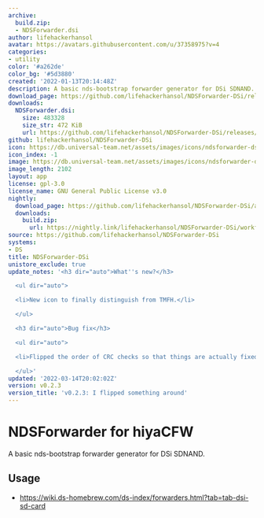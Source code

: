 ```yaml
---
archive:
  build.zip:
  - NDSForwarder.dsi
author: lifehackerhansol
avatar: https://avatars.githubusercontent.com/u/37358975?v=4
categories:
- utility
color: '#a262de'
color_bg: '#5d3880'
created: '2022-01-13T20:14:48Z'
description: A basic nds-bootstrap forwarder generator for DSi SDNAND.
download_page: https://github.com/lifehackerhansol/NDSForwarder-DSi/releases
downloads:
  NDSForwarder.dsi:
    size: 483328
    size_str: 472 KiB
    url: https://github.com/lifehackerhansol/NDSForwarder-DSi/releases/download/v0.2.3/NDSForwarder.dsi
github: lifehackerhansol/NDSForwarder-DSi
icon: https://db.universal-team.net/assets/images/icons/ndsforwarder-dsi.png
icon_index: -1
image: https://db.universal-team.net/assets/images/icons/ndsforwarder-dsi.png
image_length: 2102
layout: app
license: gpl-3.0
license_name: GNU General Public License v3.0
nightly:
  download_page: https://github.com/lifehackerhansol/NDSForwarder-DSi/actions
  downloads:
    build.zip:
      url: https://nightly.link/lifehackerhansol/NDSForwarder-DSi/workflows/nightly/master/build.zip
source: https://github.com/lifehackerhansol/NDSForwarder-DSi
systems:
- DS
title: NDSForwarder-DSi
unistore_exclude: true
update_notes: '<h3 dir="auto">What''s new?</h3>

  <ul dir="auto">

  <li>New icon to finally distinguish from TMFH.</li>

  </ul>

  <h3 dir="auto">Bug fix</h3>

  <ul dir="auto">

  <li>Flipped the order of CRC checks so that things are actually fixed.</li>

  </ul>'
updated: '2022-03-14T20:02:02Z'
version: v0.2.3
version_title: 'v0.2.3: I flipped something around'
---
```

# NDSForwarder for hiyaCFW
A basic nds-bootstrap forwarder generator for DSi SDNAND.

## Usage
- https://wiki.ds-homebrew.com/ds-index/forwarders.html?tab=tab-dsi-sd-card